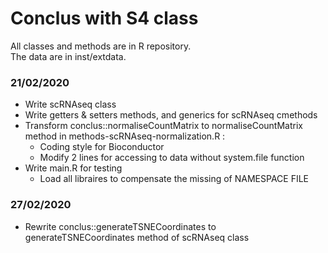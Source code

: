 # Conclus with S4 class

All classes and methods are in R repository. <br>
The data are in inst/extdata.

### 21/02/2020

- Write scRNAseq class
- Write getters & setters methods, and generics for scRNAseq cmethods
- Transform conclus::normaliseCountMatrix to normaliseCountMatrix method in
methods-scRNAseq-normalization.R :
    * Coding style for Bioconductor
    * Modify 2 lines for accessing to data without system.file function
- Write main.R for testing
    * Load all libraires to compensate the missing of NAMESPACE FILE

### 27/02/2020

- Rewrite conclus::generateTSNECoordinates to generateTSNECoordinates method of
 scRNAseq class

